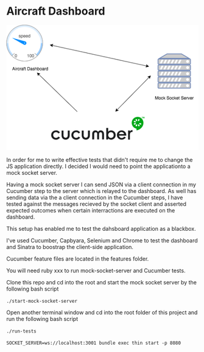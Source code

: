 # Aircraft Dashboard

![testing diagram](./dashboard-testing.png)

In order for me to write effective tests that didn't require me to change the JS application directly. I decided I would need to point the applicationto a mock socket server. 

Having a mock socket server I can send JSON via a client connection in my Cucumber step to the server which is relayed to the dashboard.
As well has sending data via the a client connection in the Cucumber steps, I have tested against the messages recieved by the socket client and asserted expected outcomes when certain interractions are executed on the dashboard.

This setup has enabled me to test the dahsboard application as a blackbox.

I've used Cucumber, Capbyara, Selenium and Chrome to test the dashboard and Sinatra to boostrap the client-side application.

Cucumber feature files are located in the features folder.

You will need ruby xxx to run mock-socket-server and Cucumber tests.

Clone this repo and cd into the root and start the mock socket server by the following bash script

```./start-mock-socket-server```

Open another terminal window and cd into the root folder of this project and run the following bash script

```./run-tests```





```SOCKET_SERVER=ws://localhost:3001 bundle exec thin start -p 8080```


